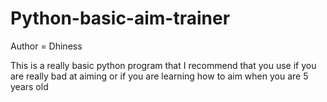 # Python-basic-aim-trainer
Author = Dhiness

This is a really basic python program that I recommend that you use if you are really bad at aiming or if you are learning how to aim when you are 5 years old
